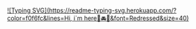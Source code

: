 ###
[![Typing SVG](https://readme-typing-svg.herokuapp.com/?color=f0f6fc&lines=Hi, i`m here🚗🚘🚛&font=Redressed&size=40)](https://git.io/typing-svg)
